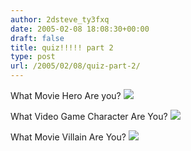 ```yaml
---
author: 2dsteve_ty3fxq
date: 2005-02-08 18:08:30+00:00
draft: false
title: quiz!!!!! part 2
type: post
url: /2005/02/08/quiz-part-2/
---
```


What Movie Hero Are you?
[![](http://www.liquidgeneration.com/quiz/images/william_wallace.jpg)
](http://www.liquidgeneration.com/)

What Video Game Character Are You?
[![](http://www.liquidgeneration.com/quiz/images/vg_link.jpg)
](http://www.liquidgeneration.com)

What Movie Villain Are You?
[![](http://www.liquidgeneration.com/quiz/images/villain_agent.jpg)
](http://www.liquidgeneration.com)
